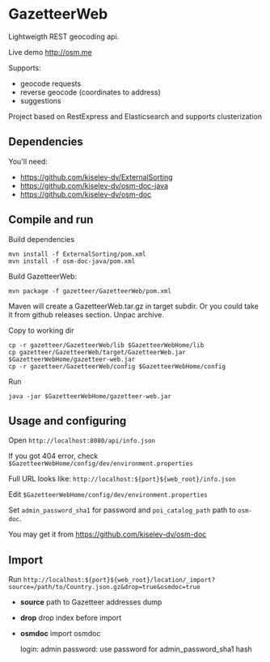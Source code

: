 GazetteerWeb
============

Lightweigth REST geocoding api.

Live demo http://osm.me

Supports:
* geocode requests
* reverse geocode (coordinates to address)
* suggestions
 
Project based on RestExpress and Elasticsearch and supports clusterization

Dependencies
------------

You'll need:
  
* https://github.com/kiselev-dv/ExternalSorting
* https://github.com/kiselev-dv/osm-doc-java
* https://github.com/kiselev-dv/osm-doc

Compile and run
---------------

Build dependencies

    mvn install -f ExternalSorting/pom.xml
    mvn install -f osm-doc-java/pom.xml

Build GazetteerWeb:

    mvn package -f gazetteer/GazetteerWeb/pom.xml

Maven will create a GazetteerWeb.tar.gz in target subdir. 
Or you could take it from github releases section. 
Unpac archive.  
 
 
Copy to working dir

    cp -r gazetteer/GazetteerWeb/lib $GazetteerWebHome/lib
    cp gazetteer/GazetteerWeb/target/GazetteerWeb.jar $GazetteerWebHome/gazetteer-web.jar
    cp -r gazetteer/GazetteerWeb/config $GazetteerWebHome/config
  
Run
  
    java -jar $GazetteerWebHome/gazetteer-web.jar


Usage and configuring
---------------------

Open `http://localhost:8080/api/info.json`

If you got 404 error, check `$GazetteerWebHome/config/dev/environment.properties`

Full URL looks like: `http://localhost:${port}${web_root}/info.json`

Edit `$GazetteerWebHome/config/dev/environment.properties` 

Set `admin_password_sha1` for password and 
`poi_catalog_path` path to `osm-doc`. 

You may get it from 
https://github.com/kiselev-dv/osm-doc

Import
------

Run `http://localhost:${port}${web_root}/location/_import?source=/path/to/Country.json.gz&drop=true&osmdoc=true`

* **source** path to Gazetteer addresses dump
* **drop** drop index before import
* **osmdoc** import osmdoc
 
    login: admin
    password: use password for admin_password_sha1 hash
    
